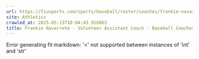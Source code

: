 ```yaml
---
url: https://fiusports.com/sports/baseball/roster/coaches/frankie-navarrete/3305
site: Athletics
crawled_at: 2025-05-13T10:04:43.916063
title: Frankie Navarrete - Volunteer Assistant Coach - Baseball Coaches - FIU Athletics
---
```


Error generating fit markdown: '<' not supported between instances of 'int' and 'str'